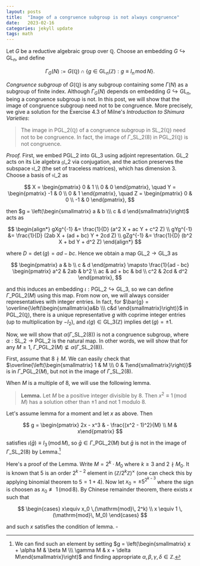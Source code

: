 ```yaml
---
layout: posts
title:  "Image of a congruence subgroup is not always congruence"
date:   2023-02-16
categories: jekyll update
tags: math
---
```


Let $G$ be a reductive algebraic group over $\mathbb{Q}$.
Choose an embedding $G \hookrightarrow \mathrm{GL}_n$, and define

$$
\Gamma_G(N) := G(\mathbb{Q}) \cap \{g \in \mathrm{GL}_n(\mathbb{Z}):g \equiv I_n \,\mathrm{mod}\,N\}.
$$

*Congruence subgroup* of $G(\mathbb{Q})$ is any subgroup containing some $\Gamma(N)$ as a subgroup of finite index.
Although $\Gamma_G(N)$ depends on embedding $G \hookrightarrow \mathrm{GL}_n$, being a congruence subgroup is not.
In this post, we will show that the image of congruence subgroup need not to be congruence.
More precisely, we give a solution for the Exercise 4.3 of Milne's *Introduction to Shimura Varieties*:

> The image in $\mathrm{PGL}\_2(\mathbb{Q})$ of a congruence subgroup in $\mathrm{SL}\_2(\mathbb{Q})$ need not to be congruence.
In fact, the image of $\Gamma\_{\mathrm{SL}\_2}(8)$ in $\mathrm{PGL}\_2(\mathbb{Q})$ is not congruence.


*Proof.* First, we embed $\mathrm{PGL}\_2$ into $\mathrm{GL}\_3$ using adjoint representation.
$\mathrm{GL}\_2$ acts on its Lie algebra $\mathfrak{gl}\_2$ via conjugation, and the action preserves the subspace $\mathfrak{sl}\_2$ (the set of traceless matrices), which has dimension 3.
Choose a basis of $\mathfrak{sl}\_2$ as

$$
X = \begin{pmatrix} 0 & 1 \\ 0 & 0 \end{pmatrix}, \quad 
Y = \begin{pmatrix} -1 & 0 \\ 0 & 1 \end{pmatrix}, \quad
Z = \begin{pmatrix} 0 & 0 \\ -1 & 0 \end{pmatrix},
$$

then $g = \left(\begin{smallmatrix} a & b \\\ c & d \end{smallmatrix}\right)$ acts as

$$
\begin{align*}
gXg^{-1} &= \frac{1}{D} (a^2 X + ac Y + c^2 Z) \\
gYg^{-1} &= \frac{1}{D} (2ab X + (ad + bc) Y + 2cd Z) \\
gZg^{-1} &= \frac{1}{D} (b^2 X + bd Y + d^2 Z)
\end{align*}
$$

where $D = \det(g) = ad - bc$. Hence we obtain a map $\mathrm{GL}\_2 \rightarrow \mathrm{GL}\_3$ as

$$
\begin{pmatrix} a & b \\ c & d \end{pmatrix} \mapsto \frac{1}{ad - bc} \begin{pmatrix} a^2 & 2ab & b^2 \\ ac & ad + bc & bd \\ c^2 & 2cd & d^2 \end{pmatrix},
$$

and this induces an embedding $\iota: \mathrm{PGL}\_2 \hookrightarrow \mathrm{GL}\_3$, so we can define $\Gamma\_{\mathrm{PGL}\_2}(M)$ using this map.
From now on, we will always consider representatives with integer entries.
In fact, for $\bar{g} = \overline{\left(\begin{smallmatrix}a&b \\\ c&d \end{smallmatrix}\right)}$ in $\mathrm{PGL}\_2(\mathbb{Q})$, there is a unique representative $g$ with coprime integer entries (up to multiplication by $-I_2$), and $\iota(g) \in \mathrm{GL}\_3(\mathbb{Z})$ implies $\det(g) = \pm 1$.

Now, we will show that $\alpha(\Gamma\_{\mathrm{SL}\_2}(8))$ is not a congruence subgroup, where $\alpha: \mathrm{SL}\_2 \to \mathrm{PGL}\_2$ is the natural map.
In other words, we will show that for any $M \geq 1$, $\Gamma\_{\mathrm{PGL}\_2}(M) \not\subseteq \alpha(\Gamma\_{\mathrm{SL}\_2}(8))$.

First, assume that $8\nmid M$.
We can easily check that $\overline{\left(\begin{smallmatrix} 1 & M \\\ 0 & 1\end{smallmatrix}\right)}$ is in $\Gamma\_{\mathrm{PGL}\_2}(M)$, but not in the image of $\Gamma\_{\mathrm{SL}\_2}(8)$.

When $M$ is a multiple of 8, we will use the following lemma.

> **Lemma.** Let $M$ be a positive integer divisible by $8$. Then $x^2 \equiv 1\,(\mathrm{mod}\,M)$ has a solution other than $\pm 1$ and not $1$ modulo $8$.

Let's assume lemma for a moment and let $x$ as above.
Then

$$
g = \begin{pmatrix} 2x - x^3 & - \frac{(x^2 - 1)^2}{M} \\ M & x\end{pmatrix}
$$

satisfies $\iota(\bar{g}) \equiv I_3 \,(\mathrm{mod}\,M)$, so $\bar{g} \in \Gamma\_{\mathrm{PGL}\_2}(M)$ but $\bar{g}$ is not in the image of $\Gamma\_{\mathrm{SL}\_2}(8)$ by Lemma.[^1]

Here's a proof of the Lemma.
Write $M = 2^k \cdot M_0$ where $k \geq 3$ and $2 \nmid M_0$.
It is known that $5$ is an order $2^{k-2}$ element in $(\mathbb{Z}/2^k \mathbb{Z})^\times$ (one can check this by applying binomial theorem to $5 = 1 + 4$).
Now let $x_0 = \pm 5^{2^{k-3}}$ where the sign is choosen as $x_0 \not \equiv 1 \,(\mathrm{mod}\,8)$.
By Chinese remainder theorem, there exists $x$ such that

$$
\begin{cases} x\equiv x_0 \,(\mathrm{mod}\, 2^k) \\ 
x \equiv 1 \, (\mathrm{mod}\, M_0)
\end{cases}
$$

and such $x$ satisfies the condition of lemma. $\square$


[^1]: We can find such an element by setting $g = \left(\begin{smallmatrix} x + \alpha M & \beta M \\\ \gamma M & x + \delta M\end{smallmatrix}\right)$ and finding appropriate $\alpha, \beta, \gamma, \delta \in \mathbb{Z}$.